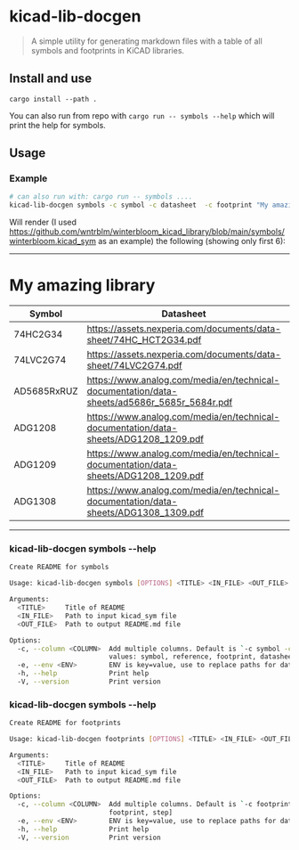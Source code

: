 # kicad-lib-docgen

> A simple utility for generating markdown files with a table of all symbols and footprints in KiCAD libraries.

## Install and use

`cargo install --path .`

You can also run from repo with `cargo run -- symbols --help` which will print the help for symbols.


## Usage

### Example

```sh
# can also run with: cargo run -- symbols ....
kicad-lib-docgen symbols -c symbol -c datasheet  -c footprint "My amazing library" ~/kicad/amazinglib/symbols/amazing.kicad_sym ~/kicad/amazinglib/symbols/amazing.md
```

Will render (I used https://github.com/wntrblm/winterbloom_kicad_library/blob/main/symbols/winterbloom.kicad_sym as an example) the following (showing only first 6):

---

# My amazing library


Symbol | Datasheet | Footprint
---|---|---
74HC2G34 | https://assets.nexperia.com/documents/data-sheet/74HC_HCT2G34.pdf | Package_TO_SOT_SMD:SOT-363_SC-70-6
74LVC2G74 | https://assets.nexperia.com/documents/data-sheet/74LVC2G74.pdf | 
AD5685RxRUZ | https://www.analog.com/media/en/technical-documentation/data-sheets/ad5686r_5685r_5684r.pdf | Package_SO:TSSOP-16_4.4x5mm_P0.65mm
ADG1208 | https://www.analog.com/media/en/technical-documentation/data-sheets/ADG1208_1209.pdf | Package_SO:TSSOP-16_4.4x5mm_P0.65mm
ADG1209 | https://www.analog.com/media/en/technical-documentation/data-sheets/ADG1208_1209.pdf | Package_SO:TSSOP-16_4.4x5mm_P0.65mm
ADG1308 | https://www.analog.com/media/en/technical-documentation/data-sheets/ADG1308_1309.pdf | Package_SO:TSSOP-16_4.4x5mm_P0.65mm

---

### kicad-lib-docgen symbols --help


```sh
Create README for symbols

Usage: kicad-lib-docgen symbols [OPTIONS] <TITLE> <IN_FILE> <OUT_FILE>

Arguments:
  <TITLE>     Title of README
  <IN_FILE>   Path to input kicad_sym file
  <OUT_FILE>  Path to output README.md file

Options:
  -c, --column <COLUMN>  Add multiple columns. Default is `-c symbol -c footprint -c datasheet` [possible
                         values: symbol, reference, footprint, datasheet, value]
  -e, --env <ENV>        ENV is key=value, use to replace paths for datasheets
  -h, --help             Print help
  -V, --version          Print version
```

### kicad-lib-docgen symbols --help


```sh
Create README for footprints

Usage: kicad-lib-docgen footprints [OPTIONS] <TITLE> <IN_FILE> <OUT_FILE>

Arguments:
  <TITLE>     Title of README
  <IN_FILE>   Path to input kicad_sym file
  <OUT_FILE>  Path to output README.md file

Options:
  -c, --column <COLUMN>  Add multiple columns. Default is `-c footprint -c step` [possible values:
                         footprint, step]
  -e, --env <ENV>        ENV is key=value, use to replace paths for datasheets
  -h, --help             Print help
  -V, --version          Print version
```